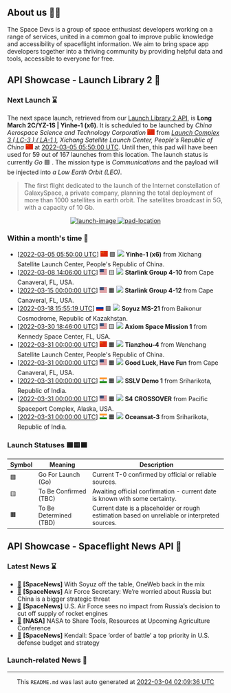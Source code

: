 ## About us 🧑‍🚀
The Space Devs is a group of space enthusiast developers working on a range of
services, united in a common goal to improve public knowledge and accessibility
of spaceflight information. We aim to bring space app developers together into a
thriving community by providing helpful data and tools, accessible to everyone
for free.

## API Showcase - Launch Library 2 🚀

### Next Launch ⌛
The next space launch, retrieved from our
<a href="https://thespacedevs.com/llapi">Launch Library 2 API</a>, is
**Long March 2C/YZ-1S | Yinhe-1 (x6)**. It is scheduled to be launched by *China Aerospace Science and Technology Corporation*
<img width="17" src="https://raw.githubusercontent.com/lipis/flag-icons/main/flags/4x3/cn.svg" />
from *<a href="https://en.wikipedia.org/wiki/Xichang_Satellite_Launch_Center">Launch Complex 3 ( LC-3 ) ( LA-1 )</a>, Xichang Satellite Launch Center, People's Republic of China*
<img width="17" src="https://raw.githubusercontent.com/lipis/flag-icons/main/flags/4x3/cn.svg" />
at <a href="https://www.timeanddate.com/worldclock/fixedtime.html?iso=20220305T055000">2022-03-05 05:50:00 UTC</a>.  Until
then, this pad will have been used for 59
out of 167 launches from this location. The launch status is currently
*Go* 🟩 . The mission type is
*Communications* and the payload will be injected
into *a Low Earth Orbit
(LEO)*.
<br>
<blockquote>
  The first flight dedicated to the launch of the Internet constellation of GalaxySpace, a private company, planning the total deployment of more than 1000 satellites in earth orbit. The satellites broadcast in 5G, with a capacity of 10 Gb.
</blockquote>

<p float="left" align="center">
  <a href="https://en.wikipedia.org/wiki/Long_March_2C" >
    <img alt="launch-image" height="200" src="https://spacelaunchnow-prod-east.nyc3.digitaloceanspaces.com/media/launcher_images/long_march_2c__image_20210908193511.jpeg" />
  </a>
  <a href="https://www.google.com/maps/?q=28.246017,102.026556" >
    <img alt="pad-location" height="200" src="https://spacelaunchnow-prod-east.nyc3.digitaloceanspaces.com/media/launch_images/location_16_20200803142513.jpg"  />
  </a>
</p>

### Within a month's time 📅
- \[<a href="https://www.timeanddate.com/worldclock/fixedtime.html?iso=20220305T055000">2022-03-05 05:50:00 UTC</a>\]  <img width="17" src="https://raw.githubusercontent.com/lipis/flag-icons/main/flags/4x3/cn.svg" /> 🟩  <a href="https://www.google.com/calendar/render?action=TEMPLATE&text=Long March 2C/YZ-1S | Yinhe-1 (x6)&location=Xichang Satellite Launch Center, People&#x27;s Republic of China&dates=20220305T055000Z%2F20220305T062500Z"><img border="0" width="15" src="https://upload.wikimedia.org/wikipedia/commons/a/a5/Google_Calendar_icon_%282020%29.svg"></a> **Yinhe-1 (x6)** from Xichang Satellite Launch Center, People's Republic of China.
- \[<a href="https://www.timeanddate.com/worldclock/fixedtime.html?iso=20220308T140600">2022-03-08 14:06:00 UTC</a>\]  <img width="17" src="https://raw.githubusercontent.com/lipis/flag-icons/main/flags/4x3/us.svg" /> 🟨  <a href="https://www.google.com/calendar/render?action=TEMPLATE&text=Falcon 9 Block 5 | Starlink Group 4-10&location=Cape Canaveral, FL, USA&dates=20220308T140600Z%2F20220308T140600Z"><img border="0" width="15" src="https://upload.wikimedia.org/wikipedia/commons/a/a5/Google_Calendar_icon_%282020%29.svg"></a> **Starlink Group 4-10** from Cape Canaveral, FL, USA.
- \[<a href="https://www.timeanddate.com/worldclock/fixedtime.html?iso=20220315T000000">2022-03-15 00:00:00 UTC</a>\]  <img width="17" src="https://raw.githubusercontent.com/lipis/flag-icons/main/flags/4x3/us.svg" /> 🟧  <a href="https://www.google.com/calendar/render?action=TEMPLATE&text=Falcon 9 Block 5 | Starlink Group 4-12&location=Cape Canaveral, FL, USA&dates=20220315T000000Z%2F20220315T000000Z"><img border="0" width="15" src="https://upload.wikimedia.org/wikipedia/commons/a/a5/Google_Calendar_icon_%282020%29.svg"></a> **Starlink Group 4-12** from Cape Canaveral, FL, USA.
- \[<a href="https://www.timeanddate.com/worldclock/fixedtime.html?iso=20220318T155519">2022-03-18 15:55:19 UTC</a>\]  <img width="17" src="https://raw.githubusercontent.com/lipis/flag-icons/main/flags/4x3/ru.svg" /> 🟩  <a href="https://www.google.com/calendar/render?action=TEMPLATE&text=Soyuz 2.1a | Soyuz MS-21&location=Baikonur Cosmodrome, Republic of Kazakhstan&dates=20220318T155519Z%2F20220318T155519Z"><img border="0" width="15" src="https://upload.wikimedia.org/wikipedia/commons/a/a5/Google_Calendar_icon_%282020%29.svg"></a> **Soyuz MS-21** from Baikonur Cosmodrome, Republic of Kazakhstan.
- \[<a href="https://www.timeanddate.com/worldclock/fixedtime.html?iso=20220330T184600">2022-03-30 18:46:00 UTC</a>\]  <img width="17" src="https://raw.githubusercontent.com/lipis/flag-icons/main/flags/4x3/us.svg" /> 🟨  <a href="https://www.google.com/calendar/render?action=TEMPLATE&text=Falcon 9 Block 5 | Axiom Space Mission 1&location=Kennedy Space Center, FL, USA&dates=20220330T184600Z%2F20220330T184600Z"><img border="0" width="15" src="https://upload.wikimedia.org/wikipedia/commons/a/a5/Google_Calendar_icon_%282020%29.svg"></a> **Axiom Space Mission 1** from Kennedy Space Center, FL, USA.
- \[<a href="https://www.timeanddate.com/worldclock/fixedtime.html?iso=20220331T000000">2022-03-31 00:00:00 UTC</a>\]  <img width="17" src="https://raw.githubusercontent.com/lipis/flag-icons/main/flags/4x3/cn.svg" /> 🟧  <a href="https://www.google.com/calendar/render?action=TEMPLATE&text=Long March 7  | Tianzhou-4&location=Wenchang Satellite Launch Center, People&#x27;s Republic of China&dates=20220331T000000Z%2F20220331T000000Z"><img border="0" width="15" src="https://upload.wikimedia.org/wikipedia/commons/a/a5/Google_Calendar_icon_%282020%29.svg"></a> **Tianzhou-4** from Wenchang Satellite Launch Center, People's Republic of China.
- \[<a href="https://www.timeanddate.com/worldclock/fixedtime.html?iso=20220331T000000">2022-03-31 00:00:00 UTC</a>\]  <img width="17" src="https://raw.githubusercontent.com/lipis/flag-icons/main/flags/4x3/us.svg" /> 🟧  <a href="https://www.google.com/calendar/render?action=TEMPLATE&text=Terran 1 | Maiden Flight&location=Cape Canaveral, FL, USA&dates=20220331T000000Z%2F20220331T000000Z"><img border="0" width="15" src="https://upload.wikimedia.org/wikipedia/commons/a/a5/Google_Calendar_icon_%282020%29.svg"></a> **Good Luck, Have Fun** from Cape Canaveral, FL, USA.
- \[<a href="https://www.timeanddate.com/worldclock/fixedtime.html?iso=20220331T000000">2022-03-31 00:00:00 UTC</a>\]  <img width="17" src="https://raw.githubusercontent.com/lipis/flag-icons/main/flags/4x3/in.svg" /> 🟧  <a href="https://www.google.com/calendar/render?action=TEMPLATE&text=SSLV | EOS-02 (Microsat-2A) (Demo 1)&location=Sriharikota, Republic of India&dates=20220331T000000Z%2F20220331T000000Z"><img border="0" width="15" src="https://upload.wikimedia.org/wikipedia/commons/a/a5/Google_Calendar_icon_%282020%29.svg"></a> **SSLV Demo 1** from Sriharikota, Republic of India.
- \[<a href="https://www.timeanddate.com/worldclock/fixedtime.html?iso=20220331T000000">2022-03-31 00:00:00 UTC</a>\]  <img width="17" src="https://raw.githubusercontent.com/lipis/flag-icons/main/flags/4x3/us.svg" /> 🟧  <a href="https://www.google.com/calendar/render?action=TEMPLATE&text=Astra Rocket 3 | S4 CROSSOVER&location=Pacific Spaceport Complex, Alaska, USA&dates=20220331T000000Z%2F20220331T000000Z"><img border="0" width="15" src="https://upload.wikimedia.org/wikipedia/commons/a/a5/Google_Calendar_icon_%282020%29.svg"></a> **S4 CROSSOVER** from Pacific Spaceport Complex, Alaska, USA.
- \[<a href="https://www.timeanddate.com/worldclock/fixedtime.html?iso=20220331T000000">2022-03-31 00:00:00 UTC</a>\]  <img width="17" src="https://raw.githubusercontent.com/lipis/flag-icons/main/flags/4x3/in.svg" /> 🟧  <a href="https://www.google.com/calendar/render?action=TEMPLATE&text=PSLV  | EOS-6 (Oceansat-3)&location=Sriharikota, Republic of India&dates=20220331T000000Z%2F20220331T000000Z"><img border="0" width="15" src="https://upload.wikimedia.org/wikipedia/commons/a/a5/Google_Calendar_icon_%282020%29.svg"></a> **Oceansat-3** from Sriharikota, Republic of India.


### Launch Statuses 🟩🟨🟧
<p align="center">
    <table class="tg">
    <thead>
      <tr>
        <th class="tg-0pky">Symbol</th>
        <th class="tg-0pky">Meaning</th>
        <th class="tg-0pky">Description</th>
      </tr>
    </thead>
    <tbody>
      <tr>
        <td class="tg-0pky">🟩</td>
        <td class="tg-0pky">Go For Launch (Go)</td>
        <td class="tg-0pky">Current T-0 confirmed by official or reliable sources.</td>
      </tr>
      <tr>
        <td class="tg-0pky">🟨</td>
        <td class="tg-0pky">To Be Confirmed (TBC)</td>
        <td class="tg-0pky">Awaiting official confirmation - current date is known with some certainty.</td>
      </tr>
      <tr>
        <td class="tg-0pky">🟧</td>
        <td class="tg-0pky">To Be Determined (TBD)</td>
        <td class="tg-0pky">Current date is a placeholder or rough estimation based on unreliable or interpreted sources.</td>
      </tr>
    </tbody>
    </table>
</p>

## API Showcase - Spaceflight News API 📰

### Latest News ⌛
- <a href="https://spacenews.com/with-soyuz-off-the-table-oneweb-back-in-the-mix/" >🔗</a> **[SpaceNews]** With Soyuz off the table, OneWeb back in the mix
- <a href="https://spacenews.com/air-force-secretary-were-worried-about-russia-but-china-is-a-bigger-strategic-threat/" >🔗</a> **[SpaceNews]** Air Force Secretary: We’re worried about Russia but China is a bigger strategic threat
- <a href="https://spacenews.com/u-s-air-force-sees-no-impact-from-russias-decision-to-cut-off-supply-of-rocket-engines/" >🔗</a> **[SpaceNews]** U.S. Air Force sees no impact from Russia’s decision to cut off supply of rocket engines
- <a href="http://www.nasa.gov/press-release/nasa-to-share-tools-resources-at-upcoming-agriculture-conference" >🔗</a> **[NASA]** NASA to Share Tools, Resources at Upcoming Agriculture Conference
- <a href="https://spacenews.com/kendall-space-order-of-battle-a-top-priority-in-u-s-defense-budget-and-strategy/" >🔗</a> **[SpaceNews]** Kendall: Space ‘order of battle’ a top priority in U.S. defense budget and strategy


### Launch-related News 🚀



<hr>
  <div align="center">
  This <code>README.md</code> was last auto generated at <a href="https://www.timeanddate.com/worldclock/fixedtime.html?iso=20220304T020936">2022-03-04 02:09:36 UTC</a>
  <br>
  <!-- <a href="https://medium.com/@g.h.garrett" target="_blank">Learn to add space launches to your profile here!</a> -->
</div>